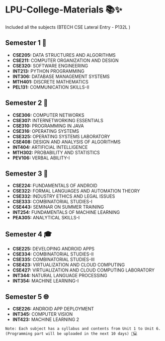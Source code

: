 # LPU-College-Materials 📚✨

Included all the subjects (BTECH CSE Lateral Entry - P132L )


## Semester 1 🌟
- **CSE205:** DATA STRUCTURES AND ALGORITHMS
- **CSE211:** COMPUTER ORGANIZATION AND DESIGN
- **CSE320:** SOFTWARE ENGINEERING
- **INT213:** PYTHON PROGRAMMING
- **INT306:** DATABASE MANAGEMENT SYSTEMS
- **MTH401:** DISCRETE MATHEMATICS
- **PEL131:** COMMUNICATION SKILLS-II

## Semester 2 🌈
- **CSE306:** COMPUTER NETWORKS
- **CSE307:** INTERNETWORKING ESSENTIALS
- **CSE310:** PROGRAMMING IN JAVA
- **CSE316:** OPERATING SYSTEMS
- **CSE325:** OPERATING SYSTEMS LABORATORY
- **CSE408:** DESIGN AND ANALYSIS OF ALGORITHMS
- **INT404:** ARTIFICIAL INTELLIGENCE
- **MTH302:** PROBABILITY AND STATISTICS
- **PEV106:** VERBAL ABILITY-I

## Semester 3 🚀
- **CSE224:** FUNDAMENTALS OF ANDROID
- **CSE322:** FORMAL LANGUAGES AND AUTOMATION THEORY
- **CSE332:** INDUSTRY ETHICS AND LEGAL ISSUES
- **CSE333:** COMBINATORIAL STUDIES-I
- **CSE443:** SEMINAR ON SUMMER TRAINING
- **INT254:** FUNDAMENTALS OF MACHINE LEARNING
- **PEA305:** ANALYTICAL SKILLS-I

## Semester 4 🎓
- **CSE225:** DEVELOPING ANDROID APPS
- **CSE334:** COMBINATORIAL STUDIES-II
- **CSE335:** COMBINATORIAL STUDIES-III
- **CSE423:** VIRTUALIZATION AND CLOUD COMPUTING
- **CSE427:** VIRTUALIZATION AND CLOUD COMPUTING LABORATORY
- **INT344:** NATURAL LANGUAGE PROCESSING
- **INT354:** MACHINE LEARNING-I

## Semester 5 🌐
- **CSE226:** ANDROID APP DEPLOYMENT
- **INT345:** COMPUTER VISION
- **INT423:** MACHINE LEARNING 2

```
Note: Each subject has a syllabus and contents from Unit 1 to Unit 6. (Programming part will be uploaded in the next 10 days) 📅💻
```
